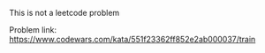 This is not a leetcode problem

Problem link: https://www.codewars.com/kata/551f23362ff852e2ab000037/train
